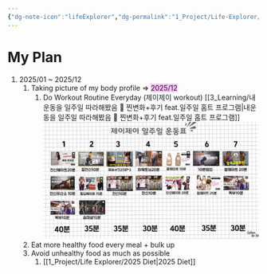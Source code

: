 ```yaml
---
{"dg-note-icon":"lifeExplorer","dg-permalink":"1_Project/Life-Explorer/Workout","created-date":"2025-01-05 7:24:34 am","date":"2025-01-05","type":"plan","tags":["life","plan"],"aliases":null,"dg-publish":true,"permalink":"/1_Project/Life-Explorer/Workout/","dgPassFrontmatter":true,"noteIcon":"lifeExplorer"}
---
```


# **My Plan**
1. 2025/01 ~ 2025/12 
	1. Taking picture of my body profile => <span style="background:#fdbfff">2025/12</span>
		1. Do Workout Routine Everyday (제이제이 workout) [[3_Learning/내운동을 일주일 따라해봤음 🙌 찐변화+후기 feat.일주일 홈트 프로그램\|내운동을 일주일 따라해봤음 🙌 찐변화+후기 feat.일주일 홈트 프로그램]] ![Utilities/Images/Pasted image 20250105145403.jpeg](/img/user/Utilities/Images/Pasted%20image%2020250105145403.jpeg) 
	2. Eat more healthy food every meal + bulk up 
	3. Avoid unhealthy food as much as possible 
		1. [[1_Project/Life Explorer/2025 Diet\|2025 Diet]]